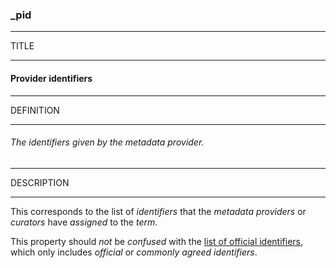 ### _pid



------
TITLE

------

#### Provider identifiers



------
DEFINITION

------

###### The identifiers given by the metadata provider.



------
DESCRIPTION

------

This corresponds to the list of *identifiers* that the *metadata providers* or *curators* have *assigned* to the *term*.

This property should *not* be *confused* with the [list of official identifiers](_aid.md), which only includes *official* or *commonly agreed identifiers*.